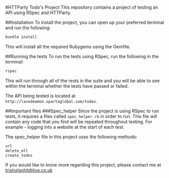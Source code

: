 #HTTParty Todo's Project
This repository contains a project of testing an API using RSpec and HTTParty.

##Installation
To install the project, you can open up your preferred terminal and run the following:

```ruby
bundle install
```

This will install all the required Rubygems using the Gemfile.

##Running the tests
To run the tests using RSpec, run the following in the terminal:

```ruby
rspec
```

This will run through all of the rests in the suite and you will be able to see within the terminal whether the tests have passed or failed.

The API being tested is located at ```http://lacedeamon.spartaglobal.com/todos```.

##Important files
###Spec_helper
Since the project is using RSpec to run tests, it requires a files called ```spec_helper.rb``` in order to run. This file will contain any code that you find will be repeated throughout testing. For example - logging into a website at the start of each test.

The spec_helper file in this project uses the following methods:

```ruby
url
delete_all
create_todos
```

If you would like to know more regarding this project, please contact me at trishulgohil@live.co.uk